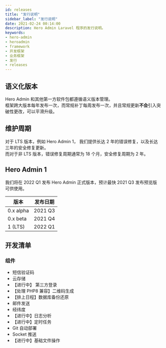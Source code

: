 ```yaml
---
id: releases
title: "发行说明"
sidebar_label: "发行说明"
date: 2021-02-24 00:14:00
description: Hero Admin Laravel 程序的发行说明。
keywords:
- hero-admin
- heroadmin
- framework
- 开发框架
- 业务框架
- 发行
- releases
---
```


## 语义化版本

Hero Admin 和其他第一方软件包都遵循语义版本管理。  
框架跨大版本每年发布一次，而常规补丁每周发布一次，并且常规更新**不会**引入突破性更改，可以平滑升级。

## 维护周期

对于 LTS 版本，例如 Hero Admin 1， 我们提供长达 2 年的错误修复，以及长达三年的安全修复更新。  
而对于非 LTS 版本，错误修复周期通常为 18 个月，安全修复周期为 2 年。

## Hero Admin 1

我们将在 2022 Q1 发布 Hero Admin 正式版本，预计最快 2021 Q3 发布预览版可供使用。

| 版本      | 发布日期 |
| ----------- | ----------- |
| 0.x alpha      | 2021 Q3      |
| 0.x beta      | 2021 Q4      |
| 1 (LTS)      | 2022 Q1       |

## 开发清单

### 组件

- 短信验证码
- 云存储
- 【进行中】 第三方登录
- 【处理 PHP8 兼容】二维码生成
- 【排上日程】数据库备份还原
- 邮件发送
- 经纬度
- 【进行中】日志分析
- 【进行中】定时任务
- Git 自动部署
- Socket 推送
- 【进行中】基础文件操作